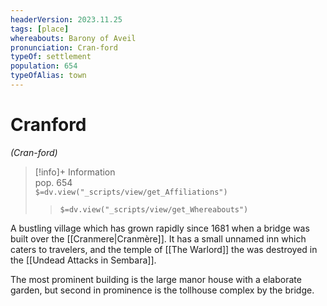 ```yaml
---
headerVersion: 2023.11.25
tags: [place]
whereabouts: Barony of Aveil
pronunciation: Cran-ford
typeOf: settlement
population: 654
typeOfAlias: town
---
```

# Cranford
*(Cran-ford)*
>[!info]+ Information  
> pop. 654  
> `$=dv.view("_scripts/view/get_Affiliations")`  
>> `$=dv.view("_scripts/view/get_Whereabouts")`

A bustling village which has grown rapidly since 1681 when a bridge was built over the [[Cranmere|Cranmère]]. It has a small unnamed inn which caters to travelers, and the temple of [[The Warlord]] the was destroyed in the [[Undead Attacks in Sembara]].

The most prominent building is the large manor house with a elaborate garden, but second in prominence is the tollhouse complex by the bridge.